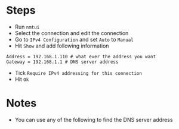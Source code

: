 # Steps
- Run `nmtui`
- Select the connection and edit the connection
- Go to `IPv4 Configuration` and set `Auto` to `Manual`
- Hit `Show` and add following information

```
Address = 192.168.1.110 # what ever the address you want
Gateway = 192.168.1.1 # DNS server address
```

- Tick `Require IPv4 addressing for this connection`
- Hit `Ok`

# Notes
- You can use any of the following to find the DNS server address

```shell

```
